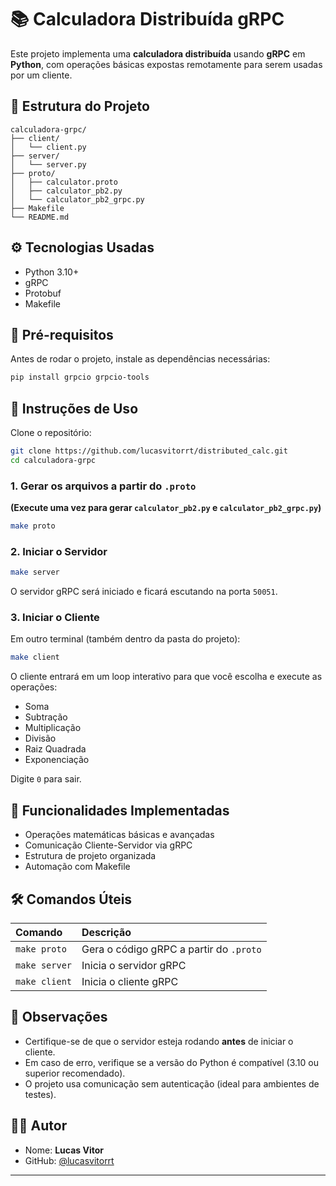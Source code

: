 
# 📚 Calculadora Distribuída gRPC

Este projeto implementa uma **calculadora distribuída** usando **gRPC** em **Python**, com operações básicas expostas remotamente para serem usadas por um cliente.

## 📂 Estrutura do Projeto

```
calculadora-grpc/
├── client/
│   └── client.py
├── server/
│   └── server.py
├── proto/
│   ├── calculator.proto
│   ├── calculator_pb2.py
│   └── calculator_pb2_grpc.py
├── Makefile
└── README.md
```

## ⚙️ Tecnologias Usadas

- Python 3.10+
- gRPC
- Protobuf
- Makefile

## 🔧 Pré-requisitos

Antes de rodar o projeto, instale as dependências necessárias:

```bash
pip install grpcio grpcio-tools
```

## 🚀 Instruções de Uso

Clone o repositório:

```bash
git clone https://github.com/lucasvitorrt/distributed_calc.git
cd calculadora-grpc
```

### 1. Gerar os arquivos a partir do `.proto`

**(Execute uma vez para gerar `calculator_pb2.py` e `calculator_pb2_grpc.py`)**

```bash
make proto
```

### 2. Iniciar o Servidor

```bash
make server
```
O servidor gRPC será iniciado e ficará escutando na porta `50051`.

### 3. Iniciar o Cliente

Em outro terminal (também dentro da pasta do projeto):

```bash
make client
```
O cliente entrará em um loop interativo para que você escolha e execute as operações:

- Soma
- Subtração
- Multiplicação
- Divisão
- Raiz Quadrada
- Exponenciação

Digite `0` para sair.

## 🎯 Funcionalidades Implementadas

- Operações matemáticas básicas e avançadas
- Comunicação Cliente-Servidor via gRPC
- Estrutura de projeto organizada
- Automação com Makefile

## 🛠️ Comandos Úteis

| Comando        | Descrição                                |
|:---------------|:-----------------------------------------|
| `make proto`   | Gera o código gRPC a partir do `.proto`   |
| `make server`  | Inicia o servidor gRPC                   |
| `make client`  | Inicia o cliente gRPC                    |

## 📢 Observações

- Certifique-se de que o servidor esteja rodando **antes** de iniciar o cliente.
- Em caso de erro, verifique se a versão do Python é compatível (3.10 ou superior recomendado).
- O projeto usa comunicação sem autenticação (ideal para ambientes de testes).

## 🧑‍💻 Autor

- Nome: **Lucas Vitor**
- GitHub: [@lucasvitorrt](https://github.com/lucasvitorrt)

---